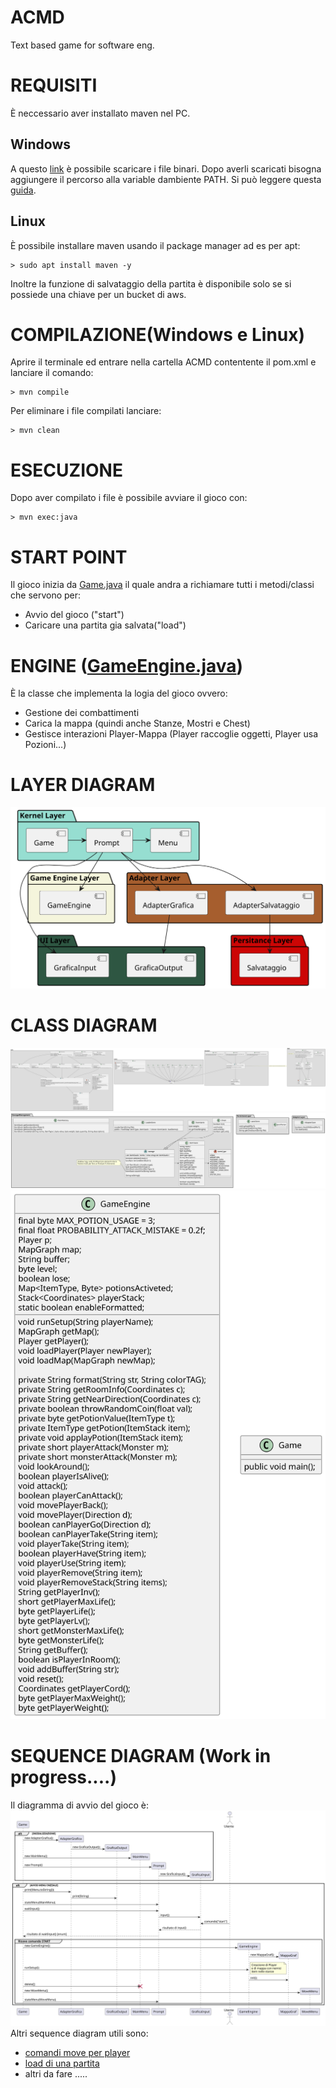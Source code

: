 # ACMD
Text based game for software eng.

# REQUISITI
È neccessario aver installato maven nel PC. 
## Windows
A questo [link](https://maven.apache.org/download.cgi) è possibile scaricare i file binari. Dopo averli scaricati bisogna aggiungere il percorso alla variable dambiente PATH.
Si può leggere questa [guida](https://phoenixnap.com/kb/install-maven-windows).

## Linux
È possibile installare maven usando il package manager ad es per apt:
```
> sudo apt install maven -y
```
Inoltre la funzione di salvataggio della partita è disponibile solo se si possiede una chiave per un bucket di aws.

# COMPILAZIONE(Windows e Linux)
Aprire il terminale ed entrare nella cartella ACMD contentente il pom.xml e lanciare il comando:
```
> mvn compile
```
Per eliminare i file compilati lanciare:
```
> mvn clean
```
# ESECUZIONE 
Dopo aver compilato i file è possibile avviare il gioco con:
```
> mvn exec:java
```

# START POINT
Il gioco inizia da [Game.java](https://github.com/PdP03/ACMD/blob/dev/ACMD/src/main/java/com/ACMD/app/Kernel_Layer/Game.java) il quale andra a richiamare tutti i metodi/classi che servono per:
* Avvio del gioco ("start")
* Caricare una partita gia salvata("load")

# ENGINE ([GameEngine.java](https://github.com/PdP03/ACMD/blob/dev/ACMD/src/main/java/com/ACMD/app/Engine_Layer/GameEngine/GameEngine.java))
È la classe che implementa la logia del gioco ovvero:
* Gestione dei combattimenti
* Carica la mappa (quindi anche Stanze, Mostri e Chest)
* Gestisce interazioni Player-Mappa (Player raccoglie oggetti, Player usa Pozioni...)

# LAYER DIAGRAM
![LayerDiagram](https://github.com/PdP03/ACMD/blob/dev/DiagrammiUML/LayerDiagram.svg)

# CLASS DIAGRAM
![Class Diagram](https://github.com/PdP03/ACMD/blob/dev/DiagrammiUML/ClassDiagram(Entita-MenuGraphic-Mappa-Prompt).svg)
![Class Diagram](https://github.com/PdP03/ACMD/blob/dev/DiagrammiUML/ClassDiagram(Storage-Persistance-Adapter).svg)
![Class Diagram](https://github.com/PdP03/ACMD/blob/dev/DiagrammiUML/ClassDiagram(GameEngine-Game).svg)

# SEQUENCE DIAGRAM (Work in progress....)
Il diagramma di avvio del gioco è:
![Alt text](https://github.com/PdP03/ACMD/blob/dev/DiagrammiUML/SequenceDiagram.svg)
Altri sequence diagram utili sono:
* [comandi move per player](https://github.com/PdP03/ACMD/tree/dev/DiagrammiUML/provvisorio1.svg)
* [load di una partita](https://github.com/PdP03/ACMD/tree/dev/DiagrammiUML/provvisorio2.svg)
* altri da fare .....


